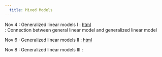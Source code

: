 ```yaml
---
  title: Mixed Models   
---
```

  
Nov 4
: Generalized linear models I
  : [html](https://jlacasa.github.io/stat705_fall2024/classes/day32_11042024)  
: Connection between general linear model and generalized linear model

Nov 6
: Generalized linear models II
  : [html](https://jlacasa.github.io/stat705_fall2024/classes/day33_11062024)  

Nov 8
: Generalized linear models III
  : [](https://jlacasa.github.io/stat705_fall2024/classes/day34_11082024)  
